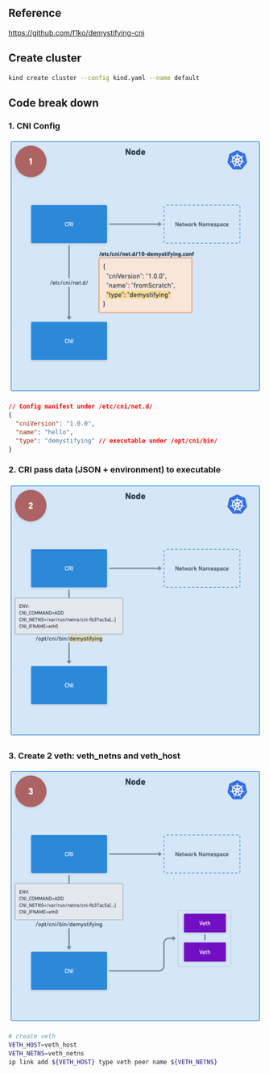 ## Reference
https://github.com/f1ko/demystifying-cni

## Create cluster
```bash
kind create cluster --config kind.yaml --name default
```

## Code break down
### 1. CNI Config
![First step](cni-step-1.png)
```json
// Config manifest under /etc/cni/net.d/
{
  "cniVersion": "1.0.0",
  "name": "hello",
  "type": "demystifying" // executable under /opt/cni/bin/
}
```

### 2. CRI pass data (JSON + environment) to executable
![Second step](cni-step-2.png)

### 3. Create 2 veth: veth_netns and veth_host 
![Third step](cni-step-3.png)
```bash
# create veth
VETH_HOST=veth_host
VETH_NETNS=veth_netns
ip link add ${VETH_HOST} type veth peer name ${VETH_NETNS}
```

